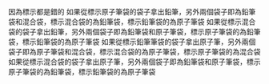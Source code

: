 因為標示都是錯的
如果從標示原子筆袋的袋子拿出鉛筆，另外兩個袋子即為鉛筆袋和混合袋，標示混合袋的為鉛筆袋，標示鉛筆袋的為原子筆袋
如果從標示混合袋的袋子拿出鉛筆，另外兩個袋子即為鉛筆袋和原子筆袋，標示原子筆袋的為鉛筆袋，標示鉛筆袋的為原子筆袋
如果從標示鉛筆筆袋的袋子拿出原子筆，另外兩個袋子即為原子筆袋和混合袋，標示混合袋的為原子筆袋，標示原子筆袋的為混合袋
如果從標示混合袋的袋子拿出原子筆，另外兩個袋子即為鉛筆袋和原子筆袋，標示原子筆袋的為鉛筆袋，標示鉛筆袋的為原子筆袋